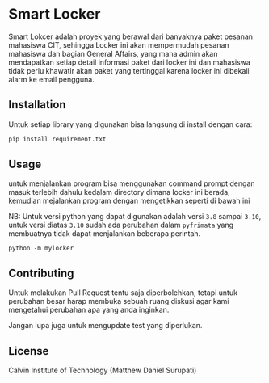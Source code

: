 # Smart Locker

Smart Lokcer adalah proyek yang berawal dari banyaknya paket pesanan mahasiswa CIT, sehingga Locker ini akan mempermudah pesanan mahasiswa dan bagian General Affairs, yang mana admin akan mendapatkan setiap detail informasi paket dari locker ini dan mahasiswa tidak perlu khawatir akan paket yang tertinggal karena locker ini dibekali alarm ke email pengguna.

## Installation

Untuk setiap library yang digunakan bisa langsung di install dengan cara:

```bash
pip install requirement.txt
```

## Usage
untuk menjalankan program bisa menggunakan command prompt dengan masuk terlebih dahulu kedalam directory dimana locker ini berada, kemudian mejalankan program dengan mengetikkan seperti di bawah ini

NB: Untuk versi python yang dapat digunakan adalah versi ```3.8``` sampai ```3.10```, untuk versi diatas ```3.10``` sudah ada perubahan dalam ```pyfrimata``` yang membuatnya tidak dapat menjalankan beberapa perintah.

```
python -m mylocker
```

## Contributing

Untuk melakukan Pull Request tentu saja diperbolehkan, tetapi untuk perubahan besar harap membuka sebuah ruang diskusi agar kami mengetahui perubahan apa yang anda inginkan.

Jangan lupa juga untuk mengupdate test yang diperlukan.

## License

Calvin Institute of Technology
(Matthew Daniel Surupati)
